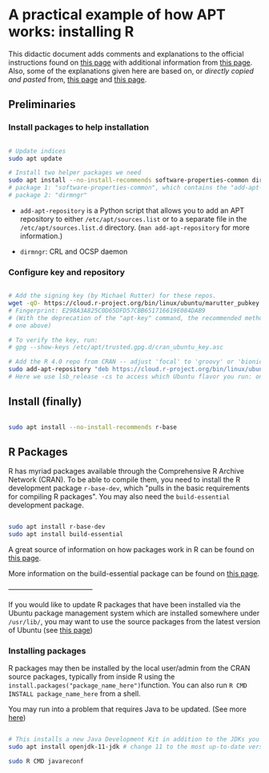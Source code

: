 # A practical example of how APT works: installing R

This didactic document adds comments and explanations to the official instructions found on
[this page][cran] with additional information from [this page][ubuntu_readme]. Also, some of the 
explanations given here are based on, or *directly copied and pasted* from, [this page][linuxize_1] 
and [this page][linuxize_2]. 

## Preliminaries

### Install packages to help installation

```Bash

# Update indices
sudo apt update

# Install two helper packages we need
sudo apt install --no-install-recommends software-properties-common dirmngr
# package 1: "software-properties-common", which contains the "add-apt-repository" utility
# package 2: "dirmngr"

```

* `add-apt-repository` is a Python script that allows you to add an APT repository to either
  `/etc/apt/sources.list` or to a separate file in the `/etc/apt/sources.list.d` directory.
  (`man add-apt-repository` for more information.)
  
* `dirmngr`: CRL and OCSP daemon

### Configure key and repository

```Bash

# Add the signing key (by Michael Rutter) for these repos.
wget -qO- https://cloud.r-project.org/bin/linux/ubuntu/marutter_pubkey.asc | sudo tee -a /etc/apt/trusted.gpg.d/cran_ubuntu_key.asc
# Fingerprint: E298A3A825C0D65DFD57CBB651716619E084DAB9
# (With the deprecation of the "apt-key" command, the recommended method for adding the key is the
# one above)

# To verify the key, run:
# gpg --show-keys /etc/apt/trusted.gpg.d/cran_ubuntu_key.asc 

# Add the R 4.0 repo from CRAN -- adjust 'focal' to 'groovy' or 'bionic' as needed
sudo add-apt-repository "deb https://cloud.r-project.org/bin/linux/ubuntu $(lsb_release -cs)-cran40/"
# Here we use lsb_release -cs to access which Ubuntu flavor you run: one of "jammy", impish", etc.

```

## Install (finally)

```Bash

sudo apt install --no-install-recommends r-base

```

## R Packages

R has myriad packages available through the Comprehensive R Archive Network (CRAN). To be able to
compile them, you need to install the R development package `r-base-dev`, which "pulls in the basic
requirements for compiling R packages". You may also need the `build-essential` development
package.

```Bash

sudo apt install r-base-dev
sudo apt install build-essential

```

A great source of information on how packages work in R can be found on [this page][debian_pack_R].

More information on the build-essential package can be found on [this page][build_ess_guide].

————————————

If you would like to update R packages that have been installed via the Ubuntu package management
system which are installed somewhere under `/usr/lib/`, you may want to use the source packages
from the latest version of Ubuntu (see [this page][cran2deb4ubuntu_ppa])

### Installing packages

R packages may then be installed by the local user/admin from the CRAN source packages, typically 
from inside R using the `install.packages("package_name_here")`function. 
You can also run `R CMD INSTALL package_name_here` from a shell.

You may run into a problem that requires Java to be updated. (See more [here][stack_1])

```Bash

# This installs a new Java Development Kit in addition to the JDKs you may already have
sudo apt install openjdk-11-jdk # change 11 to the most up-to-date version

sudo R CMD javareconf

```


<!-- ≈≈≈≈≈≈≈≈≈≈≈≈≈≈≈≈≈≈≈≈≈≈≈≈≈≈≈≈≈≈≈≈≈≈≈≈≈≈≈≈≈≈≈≈≈≈≈≈≈≈≈≈≈≈≈≈≈≈≈≈≈≈≈≈≈≈≈≈≈≈≈≈≈≈≈≈≈≈≈≈≈≈≈≈≈≈≈≈≈≈≈ -->

[cran]: https://cran.r-project.org/
[ubuntu_readme]: https://cran.r-project.org/bin/linux/ubuntu/fullREADME.html

[linuxize_1]: https://linuxize.com/post/how-to-add-apt-repository-in-ubuntu
[linuxize_2]: https://linuxize.com/post/how-to-install-r-on-ubuntu-20-04/

[debian_pack_R]: https://cran.r-project.org/bin/linux/debian/

[build_ess_guide]: https://medium.com/@adwalkz/demystifying-development-a-guide-to-build-essential-in-ubuntu-for-seamless-software-compilation-b590b5a298bb

[stack_1]: https://stackoverflow.com/questions/34212378/installation-of-rjava

[cran2deb4ubuntu_ppa]: https://launchpad.net/~c2d4u.team/+archive/ubuntu/c2d4u4.0+

